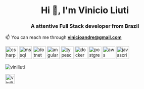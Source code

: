 <h1 align="center">Hi 👋, I'm Vinicio Liuti</h1>
<h3 align="center">A attentive Full Stack developer from Brazil</h3>
  
  
📫 You can reach me through **vinicioandre@gmail.com**

<p align="left">
<img src="https://devicons.github.io/devicon/devicon.git/icons/csharp/csharp-original.svg" alt="csharp" width="40" height="40"/>
<img src="https://simpleicons.org/icons/microsoftsqlserver.svg" alt="mssql" width="40" height="40"/>  
<img src="https://devicons.github.io/devicon/devicon.git/icons/dot-net/dot-net-original-wordmark.svg" alt="dotnet" width="40" height="40"/> 
<img src="https://devicons.github.io/devicon/devicon.git/icons/angularjs/angularjs-original.svg" alt="angularjs" width="40" height="40"/> 
<img src="https://devicons.github.io/devicon/devicon.git/icons/typescript/typescript-original.svg" alt="typescript" width="40" height="40"/>
<img src="https://devicons.github.io/devicon/devicon.git/icons/docker/docker-original-wordmark.svg" alt="docker" width="40" height="40"/> 
<img src="https://devicons.github.io/devicon/devicon.git/icons/postgresql/postgresql-original-wordmark.svg" alt="postgresql" width="40" height="40"/> 
<img src="https://devicons.github.io/devicon/devicon.git/icons/amazonwebservices/amazonwebservices-original-wordmark.svg" alt="aws" width="40" height="40"/>  
<img src="https://devicons.github.io/devicon/devicon.git/icons/javascript/javascript-original.svg" alt="javascript" width="40" height="40"/> 
</p>

<p >
<img align="center" src="https://github-readme-stats.vercel.app/api/top-langs/?username=viniliuti&layout=compact&hide=html" alt="viniliuti" />
</p>

<p >
<a href="https://linkedin.com/in/viniliuti" target="blank">
<img align="center" src="https://cdn.jsdelivr.net/npm/simple-icons@3.0.1/icons/linkedin.svg" alt="viniliuti" height="30" width="30" />
</a>
</p>
